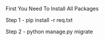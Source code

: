 First You Need To Install All Packages 

Step 1 -  pip install -r req.txt

Step 2 - python manage.py migrate


